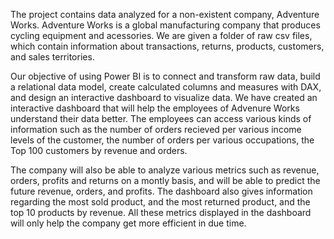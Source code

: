 The project contains data analyzed for a non-existent company, Adventure Works. Adventure Works is a global manufacturing company that produces cycling equipment and acessories. We are given a folder of raw csv files, which contain information about transactions, returns, products, customers, and sales territories.

Our objective of using Power BI is to connect and transform raw data, build a relational data model, create calculated columns and measures with DAX, and design an interactive dashboard to visualize data. We have created an interactive dashboard that will help the employees of Advenure Works understand their data better. The employees can access various kinds of information such as the number of orders recieved per various income levels of the customer, the number of orders per various occupations, the Top 100 customers by revenue and orders.

The company will also be able to analyze various metrics such as revenue, orders, profits and returns on a montly basis, and will be able to predict the future revenue, orders, and profits. The dashboard also gives information regarding the most sold product, and the most returned product, and the top 10 products by revenue.
All these metrics displayed in the dashboard will only help the company get more efficient in due time. 
